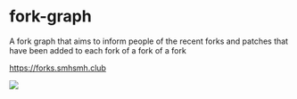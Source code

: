 # fork-graph
A fork graph that aims to inform people of the recent forks and patches that have been added to each fork of a fork of a fork

https://forks.smhsmh.club

![](https://github.com/saboooor/fork-graph/blob/main/img.png?raw=true)
